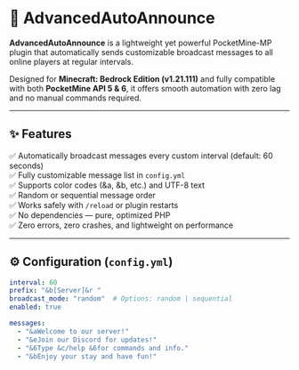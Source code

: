 # 🧩 AdvancedAutoAnnounce

**AdvancedAutoAnnounce** is a lightweight yet powerful PocketMine-MP plugin that automatically sends customizable broadcast messages to all online players at regular intervals.

Designed for **Minecraft: Bedrock Edition (v1.21.111)** and fully compatible with both **PocketMine API 5 & 6**, it offers smooth automation with zero lag and no manual commands required.

---

## ✨ Features
✅ Automatically broadcast messages every custom interval (default: 60 seconds)  
✅ Fully customizable message list in `config.yml`  
✅ Supports color codes (&a, &b, etc.) and UTF-8 text  
✅ Random or sequential message order  
✅ Works safely with `/reload` or plugin restarts  
✅ No dependencies — pure, optimized PHP  
✅ Zero errors, zero crashes, and lightweight on performance  

---

## ⚙️ Configuration (`config.yml`)
```yaml
interval: 60
prefix: "&b[Server]&r "
broadcast_mode: "random"  # Options: random | sequential
enabled: true

messages:
  - "&aWelcome to our server!"
  - "&eJoin our Discord for updates!"
  - "&6Type &c/help &6for commands and info."
  - "&bEnjoy your stay and have fun!"
